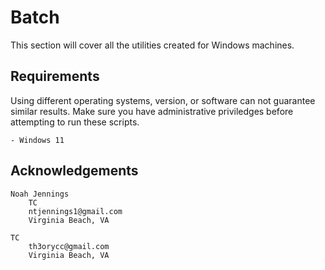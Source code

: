 # Batch 

This section will cover all the utilities created for Windows machines.

## Requirements

Using different operating systems, version, or software can not guarantee similar results. Make sure you have administrative priviledges before attempting to run these scripts. 
```
- Windows 11
```

## Acknowledgements
```
Noah Jennings 
    TC 
    ntjennings1@gmail.com
    Virginia Beach, VA
    
TC 
    th3orycc@gmail.com
    Virginia Beach, VA
```